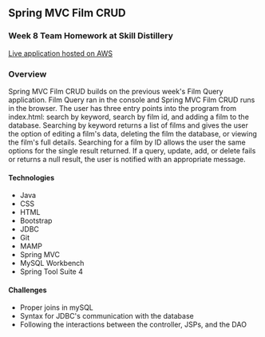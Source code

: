 ## Spring MVC Film CRUD
### Week 8 Team Homework at Skill Distillery
[Live application hosted on AWS](http://www.caseyasher.info/apps/MVCFilmSite/)

### Overview

Spring MVC Film CRUD builds on the previous week's Film Query application. Film Query ran in the console and Spring MVC Film CRUD runs in the browser. The user has three entry points into the program from index.html: search by keyword, search by film id, and adding a film to the database. Searching by keyword returns a list of films and gives the user the option of editing a film's data, deleting the film the database, or viewing the film's full details. Searching for a film by ID allows the user the same options for the single result returned. If a query, update, add, or delete fails or returns a null result, the user is notified with an appropriate message.


#### Technologies

* Java
* CSS
* HTML
* Bootstrap
* JDBC
* Git
* MAMP
* Spring MVC
* MySQL Workbench
* Spring Tool Suite 4

#### Challenges

* Proper joins in mySQL
* Syntax for JDBC's communication with the database
* Following the interactions between the controller, JSPs, and the DAO
